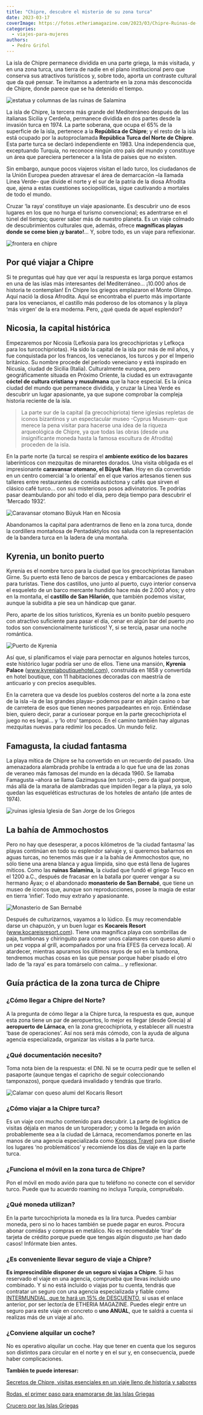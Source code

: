 ```yaml
---
title: "Chipre, descubre el misterio de su zona turca"
date: 2023-03-17
coverImage: https://fotos.etheriamagazine.com/2023/03/Chipre-Ruinas-de-Salamina.jpg
categories: 
  - viajes-para-mujeres
authors: 
  - Pedro Grifol
---
```


La isla de Chipre permanece dividida en una parte griega, la más visitada, y en una zona 
turca, una tierra de nadie en el plano institucional pero que conserva sus atractivos 
turísticos y, sobre todo, aporta un contraste cultural que da qué pensar. Te invitamos a 
adentrarte en la zona más desconocida de Chipre, donde parece que se ha detenido el 
tiempo. 

![estatua y columnas de las ruinas de Salamina](https://fotos.etheriamagazine.com/2023/03/Chipre-Ruinas-de-Salamina.jpg "Las ruinas de Salamina están en la parte turca de Chipre. © Pedro Grifol.")

La isla de Chipre, la tercera más grande del Mediterráneo después de las italianas 
Sicilia y Cerdeña, permanece dividida en dos partes desde la invasión turca en 1974. La 
parte soberana, que ocupa el 65% de la superficie de la isla, pertenece a la **República 
de Chipre**; y el resto de la isla está ocupado por la autoproclamada **República Turca 
del Norte de Chipre**. Esta parte turca se declaró independiente en 1983. Una 
independencia que, exceptuando Turquía, no reconoce ningún otro país del mundo y 
constituye un área que pareciera pertenecer a la lista de países que no existen. 

Sin embargo, aunque pocos viajeros visitan el lado turco, los ciudadanos de la Unión 
Europea pueden atravesar el área de demarcación –la llamada Línea Verde– que divide el 
norte y el sur de la patria de la diosa Afrodita que, ajena a estas cuestiones 
sociopolíticas, sigue cautivando a mortales de todo el mundo. 

Cruzar ‘la raya’ constituye un viaje apasionante. Es descubrir uno de esos lugares en 
los que no hurga el turismo convencional; es adentrarse en el túnel del tiempo; querer 
saber más de nuestro planeta. Es un viaje colmado de descubrimientos culturales que, 
además, ofrece **magníficas playas donde se come bien ¡y barato!**… Y, sobre todo, es un 
viaje para reflexionar. 

![frontera en chipre](https://fotos.etheriamagazine.com/2023/03/chipre-Lefkosia-Linea-Verde.jpg "La Línea Verde que separa el Chipre griego de la zona turca. © PG")

## Por qué viajar a Chipre

Si te preguntas qué hay que ver aquí la respuesta es larga porque estamos en una de las 
islas más interesantes del Mediterráneo… ¡10.000 años de historia te contemplan! En 
Chipre los griegos emplazaron el Monte Olimpo. Aquí nació la diosa Afrodita. Aquí se 
encontraba el puerto más importante para los venecianos, el castillo más poderoso de los 
otomanos y la playa ‘más virgen’ de la era moderna. Pero, ¿qué queda de aquel esplendor? 

## Nicosia, la capital histórica

Empezaremos por Nicosia (Lefkosia para los grecochipriotas y Lefkoça para los 
turcochipriotas). Ha sido la capital de la isla por más de mil años, y fue conquistada 
por los francos, los venecianos, los turcos y por el Imperio británico. Su nombre 
procede del período veneciano y está inspirado en Nicusia, ciudad de Sicilia (Italia). 
Culturalmente europea, pero geográficamente situada en Próximo Oriente, la ciudad es un 
extravagante **cóctel de cultura cristiana y musulmana** que la hace especial. Es la 
única ciudad del mundo que permanece dividida, y cruzar la Línea Verde es descubrir un 
lugar apasionante, ya que supone comprobar la compleja historia reciente de la isla. 

> La parte sur de la capital (la grecochipriota) tiene iglesias repletas de iconos 
> bizantinos y un espectacular museo -Cyprus Museum- que merece la pena visitar para 
> hacerse una idea de la riqueza arqueológica de Chipre, ya que todas las obras (desde una 
> insignificante moneda hasta la famosa escultura de Afrodita) proceden de la isla. 

En la parte norte (la turca) se respira el **ambiente exótico de los bazares** 
laberínticos con mezquitas de minaretes dorados. Una visita obligada es el impresionante 
**caravansar otomano, el Büyuk Han**. Hoy en día convertido en un centro comercial ‘a lo 
oriental’ en el que varios artesanos tienen sus talleres entre restaurantes de comida 
autóctona y cafés que sirven el clásico café turco… con sus misteriosos posos 
adivinatorios. Te podrías pasar deambulando por ahí todo el día, pero deja tiempo para 
descubrir el ‘Mercado 1932’. 

![Caravansar otomano Büyuk Han en Nicosia](https://fotos.etheriamagazine.com/2023/03/Chipre-Lefkosia-Caravansar-850x567.jpg "Caravansar otomano Büyuk Han. © PG")

Abandonamos la capital para adentrarnos de lleno en la zona turca, donde la cordillera 
montañosa de Pentadaktylos nos saluda con la representación de la bandera turca en la 
ladera de una montaña. 

## Kyrenia, un bonito puerto

Kyrenia es el nombre turco para la ciudad que los grecochipriotas llamaban Girne. Su 
puerto está lleno de barcos de pesca y embarcaciones de paseo para turistas. Tiene dos 
castillos, uno junto al puerto, cuyo interior conserva el esqueleto de un barco mercante 
hundido hace más de 2.000 años; y otro en la montaña, el **castillo de San Hilarión**, 
que también podemos visitar, aunque la subidita a pie sea un hándicap que ganar. 

Pero, aparte de los sitios turísticos, Kyrenia es un bonito pueblo pesquero con 
atractivo suficiente para pasar el día, cenar en algún bar del puerto ¡no todos son 
convencionalmente turísticos! Y, si se tercia, pasar una noche romántica. 

![Puerto de Kyrenia](https://fotos.etheriamagazine.com/2023/03/chipre-Puerto-de-Kyrenia.jpg "Puerto de Kyrenia. © PG")

Así que, si planificamos el viaje para pernoctar en algunos hoteles turcos, este 
histórico lugar podría ser uno de ellos. Tiene una mansión, **Kyrenia Palace** 
(www.kyreniaboutiquehotel.com), construida en 1858 y convertida en hotel boutique, con 
11 habitaciones decoradas con maestría de anticuario y con precios asequibles. 

En la carretera que va desde los pueblos costeros del norte a la zona este de la isla 
–la de las grandes playas– podemos parar en algún casino o bar de carretera de esos que 
tienen neones parpadeantes en rojo. Entiéndase bien, quiero decir, parar a curiosear 
porque en la parte grecochipriota el juego no es legal… y ‘lo otro’ tampoco. En el 
camino también hay algunas mezquitas nuevas para redimir los pecados. Un mundo feliz. 

## Famagusta, la ciudad fantasma

La playa mítica de Chipre se ha convertido en un recuerdo del pasado. Una amenazadora 
alambrada prohíbe la entrada a lo que fue una de las zonas de veraneo más famosas del 
mundo en la década 1960. Se llamaba Famagusta –ahora se llama Gazimagusa (en turco)–, 
pero da igual porque, más allá de la maraña de alambradas que impiden llegar a la playa, 
ya solo quedan las esqueléticas estructuras de los hoteles de antaño (de antes de 1974). 

![ruinas iglesia Iglesia de San Jorge de los Griegos](https://fotos.etheriamagazine.com/2023/03/Chipre-Famagusta-Iglesia-de-San-Jorge-de-los-Griegos.jpg "Iglesia de San Jorge de los Griegos en la ciudad fantasma de Famagusta. © PG")

## La bahía de Ammochostos

Pero no hay que desesperar, a pocos kilómetros de ‘la ciudad fantasma’ las playas 
continúan en todo su esplendor salvaje y, si queremos bañarnos en aguas turcas, no 
tenemos más que ir a la bahía de Ammochostos que, no sólo tiene una arena blanca y agua 
límpida, sino que está llena de lugares míticos. Como las **ruinas Salamina**, la ciudad 
que fundó el griego Teuco en el 1200 a.C., después de fracasar en la batalla por querer 
vengar a su hermano Áyax; o el abandonado **monasterio de San Bernabé**, que tiene un 
museo de iconos que, aunque son reproducciones, posee la magia de estar en tierra 
‘infiel’. Todo muy extraño y apasionante. 

![Monasterio de San Bernabé](https://fotos.etheriamagazine.com/2023/03/Chipre-Monasterio-San-Bernabe.jpg "Monasterio de San Bernabé. © PG")

Después de culturizarnos, vayamos a lo lúdico. Es muy recomendable darse un chapuzón, y 
un buen lugar es **Kocareis Resort** (www.kocareisresort.com). Tiene una magnífica playa 
con sombrillas de paja, tumbonas y chiringuito para comer unos calamares con queso alumi 
o un pez voppa al grill, acompañados por una fría EFES (la cerveza local). Al atardecer, 
mientras apuramos los últimos rayos de sol en la tumbona, tendremos muchas cosas en las 
que pensar porque haber pisado el otro lado de ‘la raya’ es para tomárselo con calma… y 
reflexionar. 

## Guía práctica de la zona turca de Chipre

### ¿Cómo llegar a Chipre del Norte?

A la pregunta de cómo llegar a la Chipre turca, la respuesta es que, aunque esta zona 
tiene un par de aeropuertos, lo mejor es llegar (desde Grecia) al **aeropuerto de 
Lárnaca**, en la zona grecochipriota, y establecer allí nuestra ‘base de operaciones’. 
Así nos será más cómodo, con la ayuda de alguna agencia especializada, organizar las 
visitas a la parte turca. 

### ¿Qué documentación necesito?

Toma nota bien de la respuesta: el DNI. Ni se te ocurra pedir que te sellen el pasaporte 
(aunque tengas el capricho de seguir coleccionando tamponazos), porque quedará 
invalidado y tendrás que tirarlo. 

![Calamar con queso alumi del Kocaris Resort](https://fotos.etheriamagazine.com/2023/03/chipre-Calamar-con-queso-alumi-Kocaris-Resort.jpg "Calamar con queso alumi del Kocaris Resort. © PG")

### ¿Cómo viajar a la Chipre turca?

Es un viaje con mucho contenido para descubrir. La parte de logística de visitas déjala 
en manos de un turoperador; y como la llegada en avión probablemente sea a la ciudad de 
Lárnaca, recomendamos ponerte en las manos de una agencia especializada como [Knossos 
Travel](http://www.knossostravel.com.cy) para que diseñe los lugares ‘no problemáticos’ 
y recomiende los días de viaje en la parte turca. 

### ¿Funciona el móvil en la zona turca de Chipre?

Pon el móvil en modo avión para que tu teléfono no conecte con el servidor turco. Puede 
que tu acuerdo roaming no incluya Turquía, compruébalo. 

### ¿Qué moneda utilizan?

En la parte turcochipriota la moneda es la lira turca. Puedes cambiar moneda, pero si no 
lo haces también se puede pagar en euros. Procura abonar comidas y compras en metálico. 
No es recomendable ‘tirar’ de tarjeta de crédito porque puede que tengas algún disgusto 
¡se han dado casos! Infórmate bien antes. 

### ¿Es conveniente llevar seguro de viaje a Chipre?

**Es imprescindible disponer de un seguro si viajas a Chipre**. Si has reservado el 
viaje en una agencia, comprueba que llevas incluido uno combinado. Y si no está incluido 
o viajas por tu cuenta, tendrás que contratar un seguro con una agencia especializada y 
fiable como [INTERMUNDIAL, que te hará un 15% de 
DESCUENTO](https://clk.tradedoubler.com/click?p=281568&a=3132464&url=https%3A%2F%2Fwww.intermundial.es%2Fafiliados%2Fseguros-de-viaje-recomendado%3Ftduid%3Da2505c6202eb9ec08ada064bcce8aa48%26utm_source%3DTradedoubler%26utm_medium%3D1%26utm_campaign%3DGeneral%26utm_content%3D3132464%26utm_term%3D3132464), 
si usas el enlace anterior, por ser lector/a de ETHERIA MAGAZINE. Puedes elegir entre un 
seguro para este viaje en concreto o **uno ANUAL**, que te saldrá a cuenta si realizas 
más de un viaje al año. 

### ¿Conviene alquilar un coche?

No es operativo alquilar un coche. Hay que tener en cuenta que los seguros son distintos 
para circular en el norte y en el sur y, en consecuencia, puede haber complicaciones. 

**También te puede interesar:** 

[Secretos de Chipre, visitas esenciales en un viaje lleno de historia y 
sabores](https://etheriamagazine.com/2019/05/22/viaje-en-pareja-que-ver-chipre/) 

[Rodas, el primer paso para enamorarse de las Islas 
Griegas](https://etheriamagazine.com/2019/08/14/que-ver-48-horas-en-rodas-islas-griegas/) 

[Crucero por las Islas 
Griegas](https://etheriamagazine.com/2019/01/03/que-visitar-crucero-por-islas-griegas/)
